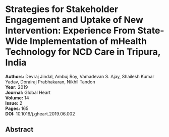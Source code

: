 # Strategies for Stakeholder Engagement and Uptake of New Intervention: Experience From State-Wide Implementation of mHealth Technology for NCD Care in Tripura, India

**Authors:** Devraj Jindal, Ambuj Roy, Vamadevan S. Ajay, Shailesh Kumar Yadav, Dorairaj Prabhakaran, Nikhil Tandon  
**Year:** 2019  
**Journal:** Global Heart  
**Volume:** 14  
**Issue:** 2  
**Pages:** 165  
**DOI:** 10.1016/j.gheart.2019.06.002  

## Abstract


